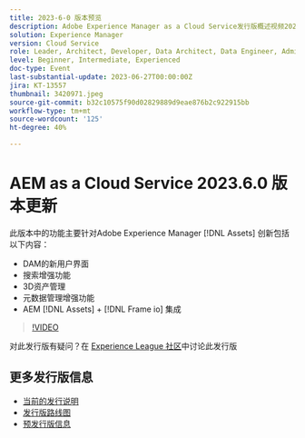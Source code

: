 ```yaml
---
title: 2023-6-0 版本预览
description: Adobe Experience Manager as a Cloud Service发行版概述视频2023.6.0此发行版中的功能重点针对Experience Manager Assets创新，包括以下内容 — DAM搜索增强功能的新用户界面3D资源管理元数据管理增强功能AEM [!DNL Assets] + [!DNL Frame io]  集成
solution: Experience Manager
version: Cloud Service
role: Leader, Architect, Developer, Data Architect, Data Engineer, Admin, User
level: Beginner, Intermediate, Experienced
doc-type: Event
last-substantial-update: 2023-06-27T00:00:00Z
jira: KT-13557
thumbnail: 3420971.jpeg
source-git-commit: b32c10575f90d02829889d9eae876b2c922915bb
workflow-type: tm+mt
source-wordcount: '125'
ht-degree: 40%

---
```



# AEM as a Cloud Service 2023.6.0 版本更新


此版本中的功能主要针对Adobe Experience Manager [!DNL Assets] 创新包括以下内容：

* DAM的新用户界面
* 搜索增强功能
* 3D资产管理
* 元数据管理增强功能
* AEM [!DNL Assets] + [!DNL Frame io] 集成

>[!VIDEO](https://video.tv.adobe.com/v/3420971/?learn=on)


对此发行版有疑问？在 [Experience League 社区](https://adobe.ly/444zA4U)中讨论此发行版

## 更多发行版信息

* [当前的发行说明](https://experienceleague.adobe.com/docs/experience-manager-cloud-service/content/release-notes/home.html?lang=zh-Hans)
* [发行版路线图](https://experienceleague.adobe.com/docs/experience-manager-release-information/aem-release-updates/update-releases-roadmap.html?lang=zh-Hans)
* [预发行版信息](https://experienceleague.adobe.com/docs/experience-manager-cloud-service/content/release-notes/prerelease.html)